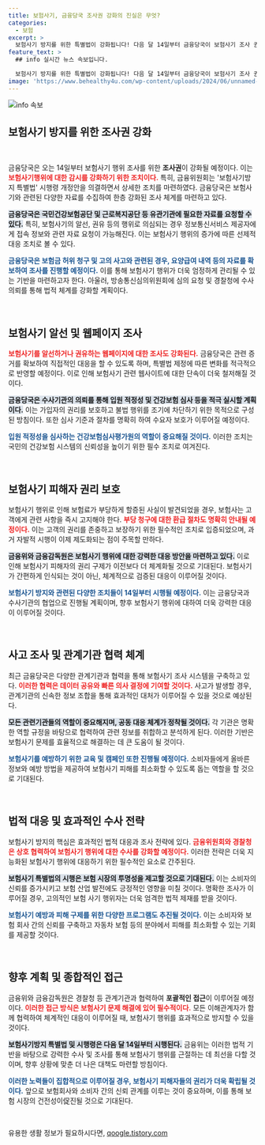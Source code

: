 ```yaml
---
title: 보험사기, 금융당국 조사권 강화의 진실은 무엇?
categories:
  - 보험
excerpt: >
  보험사기 방지를 위한 특별법이 강화됩니다! 다음 달 14일부터 금융당국이 보험사기 조사 권한을 확대해 정보통신 서비스 제공자에게도 자료 요청할 수 있죠. 과연 보험사기 추적의 실효성은? 클릭해 확인하세요!
feature_text: >
  ## info 실시간 뉴스 속보입니다.

  보험사기 방지를 위한 특별법이 강화됩니다! 다음 달 14일부터 금융당국이 보험사기 조사 권한을 확대해 정보통신 서비스 제공자에게도 자료 요청할 수 있죠. 과연 보험사기 추적의 실효성은? 클릭해 확인하세요!
image: 'https://www.behealthy4u.com/wp-content/uploads/2024/06/unnamed-file.png'
---
```


<p><img src="https://www.behealthy4u.com/wp-content/uploads/2024/06/unnamed-file.png" alt="info 속보" /></p>

<h2 data-ke-size="size26">보험사기 방지를 위한 조사권 강화</h2>

<p data-ke-size="size16">&nbsp;</p>

<p>금융당국은 오는 14일부터 보험사기 행위 조사를 위한 <b>조사권</b>이 강화될 예정이다. 이는 <b><span style="color: #ee2323;">보험사기행위에 대한 감시를 강화하기 위한 조치이다.</span></b> 특히, 금융위원회는 '보험사기방지 특별법' 시행령 개정안을 의결하면서 상세한 조치를 마련하였다. 금융당국은 보험사기와 관련된 다양한 자료를 수집하여 한층 강화된 조사 체계를 마련하고 있다.</p>

<p><b><span style="background-color: #21538527;">금융당국은 국민건강보험공단 및 근로복지공단 등 유관기관에 필요한 자료를 요청할 수 있다.</span></b> 특히, 보험사기의 알선, 권유 등의 행위로 의심되는 경우 정보통신서비스 제공자에게 접속 정보와 관련 자료 요청이 가능해진다. 이는 보험사기 행위의 증가에 따른 선제적 대응 조치로 볼 수 있다.</p>

<p><b><span style="color: #1a5490;">금융당국은 보험금 허위 청구 및 고의 사고와 관련된 경우, 요양급여 내역 등의 자료를 확보하여 조사를 진행할 예정이다.</span></b> 이를 통해 보험사기 행위가 더욱 엄정하게 관리될 수 있는 기반을 마련하고자 한다. 아울러, 방송통신심의위원회에 심의 요청 및 경찰청에 수사 의뢰를 통해 법적 체계를 강화할 계획이다.</p>

<p data-ke-size="size16">&nbsp;</p>

<h2 data-ke-size="size26">보험사기 알선 및 웹페이지 조사</h2>

<p><b><span style="color: #ee2323;">보험사기를 알선하거나 권유하는 웹페이지에 대한 조사도 강화된다.</span></b> 금융당국은 관련 증거를 확보하여 직접적인 대응을 할 수 있도록 하며, 특별법 제정에 따른 변화를 적극적으로 반영할 예정이다. 이로 인해 보험사기 관련 웹사이트에 대한 단속이 더욱 철저해질 것이다.</p>

<p><b><span style="background-color: #21538527;">금융당국은 수사기관의 의뢰를 통해 입원 적정성 및 건강보험 심사 등을 적극 실시할 계획이다.</span></b> 이는 가입자의 권리를 보호하고 불법 행위를 조기에 차단하기 위한 목적으로 구성된 방침이다. 또한 심사 기준과 절차를 명확히 하여 수요자 보호가 이루어질 예정이다.</p>

<p><b><span style="color: #1a5490;">입원 적정성을 심사하는 건강보험심사평가원의 역할이 중요해질 것이다.</span></b> 이러한 조치는 국민의 건강보험 시스템의 신뢰성을 높이기 위한 필수 조치로 여겨진다.</p>

<p data-ke-size="size16">&nbsp;</p>

<h2 data-ke-size="size26">보험사기 피해자 권리 보호</h2>

<p>보험사기 행위로 인해 보험료가 부당하게 할증된 사실이 발견되었을 경우, 보험사는 고객에게 관련 사항을 즉시 고지해야 한다. <b><span style="color: #ee2323;">부당 청구에 대한 환급 절차도 명확히 안내될 예정이다.</span></b> 이는 고객의 권리를 존중하고 보장하기 위한 필수적인 조치로 입증되었으며, 과거 자발적 시행이 이제 제도화되는 점이 주목할 만하다.</p>

<p><b><span style="background-color: #21538527;">금융위와 금융감독원은 보험사기 행위에 대한 강력한 대응 방안을 마련하고 있다.</span></b> 이로 인해 보험사기 피해자의 권리 구제가 이전보다 더 체계화될 것으로 기대된다. 보험사기가 간편하게 인식되는 것이 아닌, 체계적으로 검증된 대응이 이루어질 것이다.</p>

<p><b><span style="color: #1a5490;">보험사기 방지와 관련된 다양한 조치들이 14일부터 시행될 예정이다.</span></b> 이는 금융당국과 수사기관의 협업으로 진행될 계획이며, 향후 보험사기 행위에 대하여 더욱 강력한 대응이 이루어질 것이다.</p>

<p data-ke-size="size16">&nbsp;</p>

<h2 data-ke-size="size26">사고 조사 및 관계기관 협력 체계</h2>

<p>최근 금융당국은 다양한 관계기관과 협력을 통해 보험사기 조사 시스템을 구축하고 있다. <b><span style="color: #ee2323;">이러한 협력은 데이터 공유와 빠른 의사 결정에 기여할 것이다.</span></b> 사고가 발생할 경우, 관계기관의 신속한 정보 조합을 통해 효과적인 대처가 이루어질 수 있을 것으로 예상된다.</p>

<p><b><span style="background-color: #21538527;">모든 관련기관들의 역할이 중요해지며, 공동 대응 체계가 정착될 것이다.</span></b> 각 기관은 명확한 역할 규정을 바탕으로 협력하여 관련 정보를 취합하고 분석하게 된다. 이러한 기반은 보험사기 문제를 효율적으로 해결하는 데 큰 도움이 될 것이다.</p>

<p><b><span style="color: #1a5490;">보험사기를 예방하기 위한 교육 및 캠페인 또한 진행될 예정이다.</span></b> 소비자들에게 올바른 정보와 예방 방법을 제공하여 보험사기 피해를 최소화할 수 있도록 돕는 역할을 할 것으로 기대된다.</p>

<p data-ke-size="size16">&nbsp;</p>

<h2 data-ke-size="size26">법적 대응 및 효과적인 수사 전략</h2>

<p>보험사기 방지의 핵심은 효과적인 법적 대응과 조사 전략에 있다. <b><span style="color: #ee2323;">금융위원회와 경찰청은 상호 협력하여 보험사기 행위에 대한 수사를 강화할 예정이다.</span></b> 이러한 전략은 더욱 지능화된 보험사기 행위에 대응하기 위한 필수적인 요소로 간주된다.</p>

<p><b><span style="background-color: #21538527;">보험사기 특별법의 시행은 보험 시장의 투명성을 제고할 것으로 기대된다.</span></b> 이는 소비자의 신뢰를 증가시키고 보험 산업 발전에도 긍정적인 영향을 미칠 것이다. 명확한 조사가 이루어질 경우, 고의적인 보험 사기 행위자는 더욱 엄격한 법적 제재를 받을 것이다.</p>

<p><b><span style="color: #1a5490;">보험사기 예방과 피해 구제를 위한 다양한 프로그램도 추진될 것이다.</span></b> 이는 소비자와 보험 회사 간의 신뢰를 구축하고 자동차 보험 등의 분야에서 피해를 최소화할 수 있는 기회를 제공할 것이다.</p>

<p data-ke-size="size16">&nbsp;</p>

<h2 data-ke-size="size26">향후 계획 및 종합적인 접근</h2>

<p>금융위와 금융감독원은 경찰청 등 관계기관과 협력하여 <b>포괄적인 접근</b>이 이루어질 예정이다. <b><span style="color: #ee2323;">이러한 접근 방식은 보험사기 문제 해결에 있어 필수적이다.</span></b> 모든 이해관계자가 함께 협력하여 체계적인 대응이 이루어질 때, 보험사기 행위를 효과적으로 방지할 수 있을 것이다.</p>

<p><b><span style="background-color: #21538527;">보험사기방지 특별법 및 시행령은 다음 달 14일부터 시행된다.</span></b> 금융위는 이러한 법적 기반을 바탕으로 강력한 수사 및 조사를 통해 보험사기 행위를 근절하는 데 최선을 다할 것이며, 향후 상황에 맞춘 더 나은 대책도 마련할 방침이다.</p>

<p><b><span style="color: #1a5490;">이러한 노력들이 집합적으로 이루어질 경우, 보험사기 피해자들의 권리가 더욱 확립될 것이다.</span></b> 앞으로 보험회사와 소비자 간의 신뢰 관계를 이루는 것이 중요하며, 이를 통해 보험 시장의 건전성이促진될 것으로 기대된다.</p>

<p data-ke-size="size16">&nbsp;</p>
유용한 생활 정보가 필요하시다면, <a href="https://qoogle.tistory.com" rel="dofollow">qoogle.tistory.com</a>



